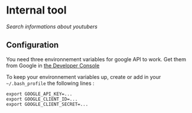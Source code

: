 # Internal tool
_Search informations about youtubers_


## Configuration
You need three environnement variables for google API to work. Get them from Google in [the Developer Console](https://console.developers.google.com/)

To keep your environnement variables up, create or add in your `~/.bash_profile` the following lines :

```
export GOOGLE_API_KEY=...
export GOOGLE_CLIENT_ID=...
export GOOGLE_CLIENT_SECRET=...
```
